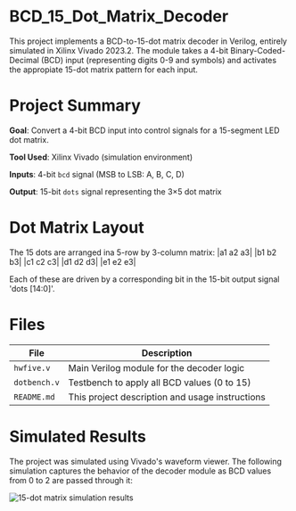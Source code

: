 # BCD_15_Dot_Matrix_Decoder
This project implements a BCD-to-15-dot matrix decoder in Verilog, entirely simulated in Xilinx Vivado 2023.2. The module takes a 4-bit Binary-Coded-Decimal (BCD) input (representing digits 0-9 and symbols) and activates the appropiate 15-dot matrix pattern for each input.

# Project Summary
**Goal**: Convert a 4-bit BCD input into control signals for a 15-segment LED dot matrix.

**Tool Used**: Xilinx Vivado (simulation environment)

**Inputs**: 4-bit `bcd` signal (MSB to LSB: A, B, C, D)

**Output**: 15-bit `dots` signal representing the 3×5 dot matrix

# Dot Matrix Layout
The 15 dots are arranged ina 5-row by 3-column matrix:
|a1 a2 a3|
|b1 b2 b3|
|c1 c2 c3|
|d1 d2 d3|
|e1 e2 e3|

Each of these are driven by a corresponding bit in the 15-bit output signal 'dots [14:0]'.

# Files

| File         | Description                                      |
|--------------|--------------------------------------------------|
| `hwfive.v`   | Main Verilog module for the decoder logic        |
| `dotbench.v` | Testbench to apply all BCD values (0 to 15)      |
| `README.md`  | This project description and usage instructions  |

# Simulated Results
The project was simulated using Vivado's waveform viewer. The following simulation captures the behavior of the decoder module as BCD values from 0 to 2 are passed through it:

![15-dot matrix simulation results](https://github.com/user-attachments/assets/52359157-79d9-48d9-a959-9d889bd6e8d5)





